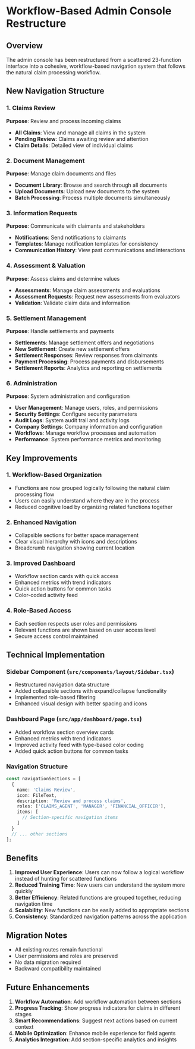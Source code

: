 # Workflow-Based Admin Console Restructure

## Overview
The admin console has been restructured from a scattered 23-function interface into a cohesive, workflow-based navigation system that follows the natural claim processing workflow.

## New Navigation Structure

### 1. Claims Review
**Purpose**: Review and process incoming claims
- **All Claims**: View and manage all claims in the system
- **Pending Review**: Claims awaiting review and attention
- **Claim Details**: Detailed view of individual claims

### 2. Document Management
**Purpose**: Manage claim documents and files
- **Document Library**: Browse and search through all documents
- **Upload Documents**: Upload new documents to the system
- **Batch Processing**: Process multiple documents simultaneously

### 3. Information Requests
**Purpose**: Communicate with claimants and stakeholders
- **Notifications**: Send notifications to claimants
- **Templates**: Manage notification templates for consistency
- **Communication History**: View past communications and interactions

### 4. Assessment & Valuation
**Purpose**: Assess claims and determine values
- **Assessments**: Manage claim assessments and evaluations
- **Assessment Requests**: Request new assessments from evaluators
- **Validation**: Validate claim data and information

### 5. Settlement Management
**Purpose**: Handle settlements and payments
- **Settlements**: Manage settlement offers and negotiations
- **New Settlement**: Create new settlement offers
- **Settlement Responses**: Review responses from claimants
- **Payment Processing**: Process payments and disbursements
- **Settlement Reports**: Analytics and reporting on settlements

### 6. Administration
**Purpose**: System administration and configuration
- **User Management**: Manage users, roles, and permissions
- **Security Settings**: Configure security parameters
- **Audit Logs**: System audit trail and activity logs
- **Company Settings**: Company information and configuration
- **Workflows**: Manage workflow processes and automation
- **Performance**: System performance metrics and monitoring

## Key Improvements

### 1. Workflow-Based Organization
- Functions are now grouped logically following the natural claim processing flow
- Users can easily understand where they are in the process
- Reduced cognitive load by organizing related functions together

### 2. Enhanced Navigation
- Collapsible sections for better space management
- Clear visual hierarchy with icons and descriptions
- Breadcrumb navigation showing current location

### 3. Improved Dashboard
- Workflow section cards with quick access
- Enhanced metrics with trend indicators
- Quick action buttons for common tasks
- Color-coded activity feed

### 4. Role-Based Access
- Each section respects user roles and permissions
- Relevant functions are shown based on user access level
- Secure access control maintained

## Technical Implementation

### Sidebar Component (`src/components/layout/Sidebar.tsx`)
- Restructured navigation data structure
- Added collapsible sections with expand/collapse functionality
- Implemented role-based filtering
- Enhanced visual design with better spacing and icons

### Dashboard Page (`src/app/dashboard/page.tsx`)
- Added workflow section overview cards
- Enhanced metrics with trend indicators
- Improved activity feed with type-based color coding
- Added quick action buttons for common tasks

### Navigation Structure
```typescript
const navigationSections = [
  {
    name: 'Claims Review',
    icon: FileText,
    description: 'Review and process claims',
    roles: ['CLAIMS_AGENT', 'MANAGER', 'FINANCIAL_OFFICER'],
    items: [
      // Section-specific navigation items
    ]
  }
  // ... other sections
];
```

## Benefits

1. **Improved User Experience**: Users can now follow a logical workflow instead of hunting for scattered functions
2. **Reduced Training Time**: New users can understand the system more quickly
3. **Better Efficiency**: Related functions are grouped together, reducing navigation time
4. **Scalability**: New functions can be easily added to appropriate sections
5. **Consistency**: Standardized navigation patterns across the application

## Migration Notes

- All existing routes remain functional
- User permissions and roles are preserved
- No data migration required
- Backward compatibility maintained

## Future Enhancements

1. **Workflow Automation**: Add workflow automation between sections
2. **Progress Tracking**: Show progress indicators for claims in different stages
3. **Smart Recommendations**: Suggest next actions based on current context
4. **Mobile Optimization**: Enhance mobile experience for field agents
5. **Analytics Integration**: Add section-specific analytics and insights 